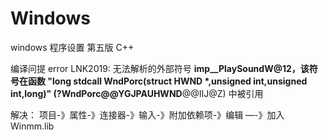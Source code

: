 # Windows
windows 程序设置   第五版   C++

编译问提
error LNK2019: 无法解析的外部符号 __imp__PlaySoundW@12，该符号在函数 "long __stdcall WndPorc(struct HWND__ *,unsigned int,unsigned int,long)" (?WndPorc@@YGJPAUHWND__@@IIJ@Z) 中被引用

解决：
项目-》属性-》连接器-》输入-》附加依赖项-》编辑 —-》加入  Winmm.lib
